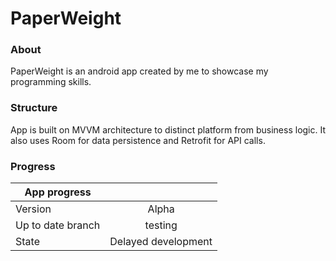 # PaperWeight

### About
PaperWeight is an android app created by me to showcase my programming skills.

### Structure
App is built on MVVM architecture to distinct platform from business logic. It also uses Room for data persistence and Retrofit for API calls.

### Progress
| App progress      	|                     	|
|-------------------	|:-------------------:	|
| Version           	|        Alpha        	|
| Up to date branch 	|       testing       	|
| State             	| Delayed development 	|
